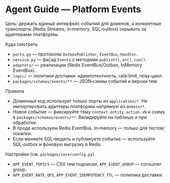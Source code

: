 # Agent Guide — Platform Events

Цель: держать единый интерфейс событий для доменов, а конкретные транспорты (Redis Streams, in‑memory, SQL‑outbox) скрывать за адаптерами платформы.

Куда смотреть
- `ports.py` — протоколы `OutboxPublisher`, `EventBus`, `Handler`.
- `service.py` — фасад `Events` с методами `publish()`, `on()`, `run()`.
- `adapters/` — реализации (Redis EventBus/Outbox, InMemory EventBus).
- `logic/` — политики доставки: идемпотентность, rate‑limit, relay‑цикл.
- `packages/schemas/events/**` — JSON‑схемы событий и версии тем.

Правила
- Доменный код использует только порты из `application/*`. Не импортировать адаптеры платформы напрямую из `domain/*`.
- Новое событие — фиксируйте тему `context.entity.action.vN` и схему в `packages/schemas/events/**`. Валидируйте на паблише и при обработке.
- В проде используем Redis EventBus. In‑memory — только для тестов/локалки.
- Если меняете SQL‑модель и публикуете событие — используйте SQL‑outbox и фоновую выгрузку в Redis.

Настройки (см. `packages/core/config.py`)
- `APP_EVENT_TOPICS` — CSV тем подписки; `APP_EVENT_GROUP` — consumer group.
- `APP_EVENT_RATE_QPS`, `APP_EVENT_IDEMPOTENCY_TTL` — политика доставки.

